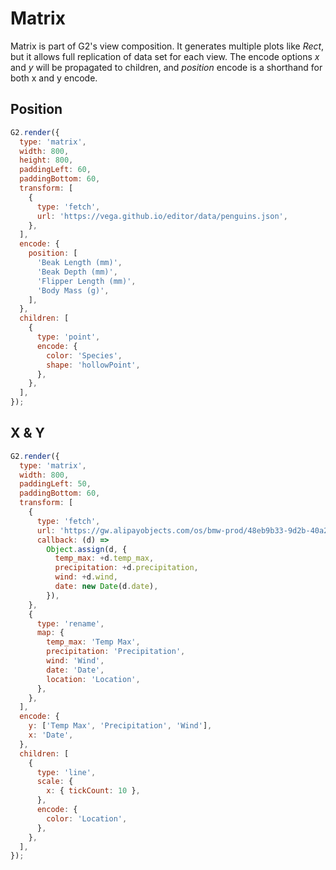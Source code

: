 # Matrix

Matrix is part of G2's view composition. It generates multiple plots like _Rect_, but it allows full replication of data set for each view. The encode options _x_ and _y_ will be propagated to children, and _position_ encode is a shorthand for both x and y encode.

## Position

```js
G2.render({
  type: 'matrix',
  width: 800,
  height: 800,
  paddingLeft: 60,
  paddingBottom: 60,
  transform: [
    {
      type: 'fetch',
      url: 'https://vega.github.io/editor/data/penguins.json',
    },
  ],
  encode: {
    position: [
      'Beak Length (mm)',
      'Beak Depth (mm)',
      'Flipper Length (mm)',
      'Body Mass (g)',
    ],
  },
  children: [
    {
      type: 'point',
      encode: {
        color: 'Species',
        shape: 'hollowPoint',
      },
    },
  ],
});
```

## X & Y

```js
G2.render({
  type: 'matrix',
  width: 800,
  paddingLeft: 50,
  paddingBottom: 60,
  transform: [
    {
      type: 'fetch',
      url: 'https://gw.alipayobjects.com/os/bmw-prod/48eb9b33-9d2b-40a2-864b-6522f92ba3b9.json',
      callback: (d) =>
        Object.assign(d, {
          temp_max: +d.temp_max,
          precipitation: +d.precipitation,
          wind: +d.wind,
          date: new Date(d.date),
        }),
    },
    {
      type: 'rename',
      map: {
        temp_max: 'Temp Max',
        precipitation: 'Precipitation',
        wind: 'Wind',
        date: 'Date',
        location: 'Location',
      },
    },
  ],
  encode: {
    y: ['Temp Max', 'Precipitation', 'Wind'],
    x: 'Date',
  },
  children: [
    {
      type: 'line',
      scale: {
        x: { tickCount: 10 },
      },
      encode: {
        color: 'Location',
      },
    },
  ],
});
```
